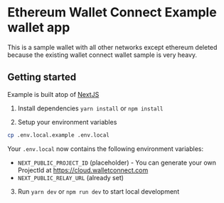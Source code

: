 # Ethereum Wallet Connect Example wallet app

This is a sample wallet with all other networks except ethereum deleted because the existing wallet connect wallet sample is very heavy.

## Getting started

Example is built atop of [NextJS](https://nextjs.org/)

1. Install dependencies `yarn install` or `npm install`

2. Setup your environment variables

```bash
cp .env.local.example .env.local
```

Your `.env.local` now contains the following environment variables:

- `NEXT_PUBLIC_PROJECT_ID` (placeholder) - You can generate your own ProjectId at https://cloud.walletconnect.com
- `NEXT_PUBLIC_RELAY_URL` (already set)

3. Run `yarn dev` or `npm run dev` to start local development